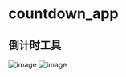 # countdown_app
## 倒计时工具

![image](https://github.com/282207134/countdown_app/assets/83965106/88635fcf-62cd-4f51-8bed-4af60c0c83fe)
![image](https://github.com/282207134/countdown_app/assets/83965106/c619c6c4-d90e-4047-9bc3-bb4831dab6b6)

